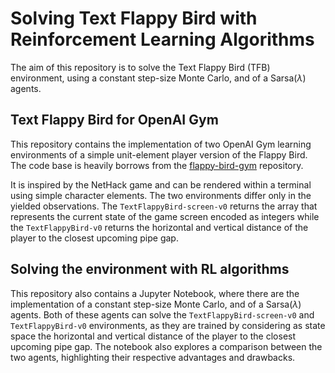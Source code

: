 # Solving Text Flappy Bird with Reinforcement Learning Algorithms

The aim of this repository is to solve the Text Flappy Bird (TFB) environment, using a constant step-size Monte Carlo, and of a Sarsa($\lambda$) agents.

## Text Flappy Bird for OpenAI Gym

This repository contains the implementation of two OpenAI Gym learning environments of a simple unit-element player version of the Flappy Bird. The code base is heavily borrows from the [flappy-bird-gym](https://github.com/Talendar/flappy-bird-gym) repository.

It is inspired by the NetHack game and can be rendered within a terminal using simple character elements. The two environments differ only in the yielded observations. The `TextFlappyBird-screen-v0` returns the array that represents the current state of the game screen encoded as integers while the `TextFlappyBird-v0` returns the horizontal and vertical distance of the player to the closest upcoming pipe gap.

## Solving the environment with RL algorithms

This repository also contains a Jupyter Notebook, where there are the implementation of a constant step-size Monte Carlo, and of a Sarsa($\lambda$) agents. Both of these agents can solve the `TextFlappyBird-screen-v0` and `TextFlappyBird-v0` environments, as they are trained by considering as state space the horizontal and vertical distance of the player to the closest upcoming pipe gap. The notebook also explores a comparison between the two agents, highlighting their respective advantages and drawbacks.